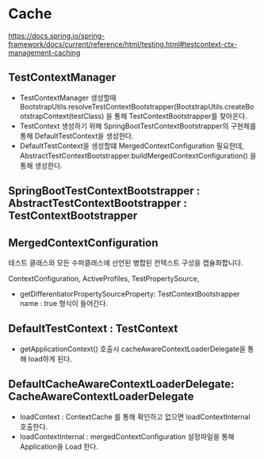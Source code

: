 # Cache

https://docs.spring.io/spring-framework/docs/current/reference/html/testing.html#testcontext-ctx-management-caching


## TestContextManager

- TestContextManager 생성할때 BootstrapUtils.resolveTestContextBootstrapper(BootstrapUtils.createBootstrapContext(testClass) 을 통해 TestContextBootstrapper를 찾아온다.
- TestContext 생성하기 위해 SpringBootTestContextBootstrapper의 구현체를 통해 DefaultTestContext을 생성한다.
- DefaultTestContext을 생성할떄 MergedContextConfiguration 필요한데, AbstractTestContextBootstrapper.buildMergedContextConfiguration() 을 통해 생성한다.

## SpringBootTestContextBootstrapper : AbstractTestContextBootstrapper : TestContextBootstrapper

## MergedContextConfiguration

테스트 클래스와 모든 수퍼클래스에 선언된 병합된 컨텍스트 구성을 캡슐화합니다.

ContextConfiguration, ActiveProfiles, TestPropertySource, 

- getDifferentiatorPropertySourceProperty: TestContextBootstrapper name : true 형식이 들어간다.

## DefaultTestContext : TestContext 

- getApplicationContext() 호출시 cacheAwareContextLoaderDelegate을 통해 load하게 된다.

## DefaultCacheAwareContextLoaderDelegate: CacheAwareContextLoaderDelegate

- loadContext : ContextCache 를 통해 확인하고 없으면 loadContextInternal 호출한다.
- loadContextInternal : mergedContextConfiguration 설정파일을 통해 Application을 Load 한다. 





